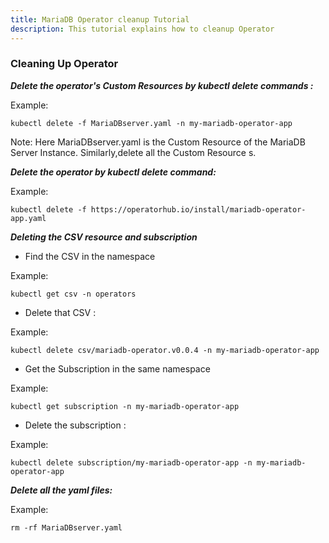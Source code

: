 ```yaml
---
title: MariaDB Operator cleanup Tutorial
description: This tutorial explains how to cleanup Operator
---
```



### Cleaning Up Operator




***Delete the operator's Custom Resources  by kubectl delete commands :***

 

Example:
 
 ```
 kubectl delete -f MariaDBserver.yaml -n my-mariadb-operator-app 
 ```

Note: Here MariaDBserver.yaml is the Custom Resource  of the MariaDB Server Instance.
Similarly,delete all the Custom Resource s.
 

***Delete the operator by kubectl delete command:***
 
 
 Example:
 
 ```
 kubectl delete -f https://operatorhub.io/install/mariadb-operator-app.yaml
 ```
 

***Deleting the CSV resource and subscription***

- Find the CSV in the namespace

Example:

```
kubectl get csv -n operators
```

- Delete that CSV :

Example:

```
kubectl delete csv/mariadb-operator.v0.0.4 -n my-mariadb-operator-app
```

- Get the Subscription in the same namespace 

Example:

```
kubectl get subscription -n my-mariadb-operator-app
```

- Delete the subscription :

Example:

```
kubectl delete subscription/my-mariadb-operator-app -n my-mariadb-operator-app
```


 
***Delete all the yaml files:***
 
 Example:
 
  ```
  rm -rf MariaDBserver.yaml
  ```
  


